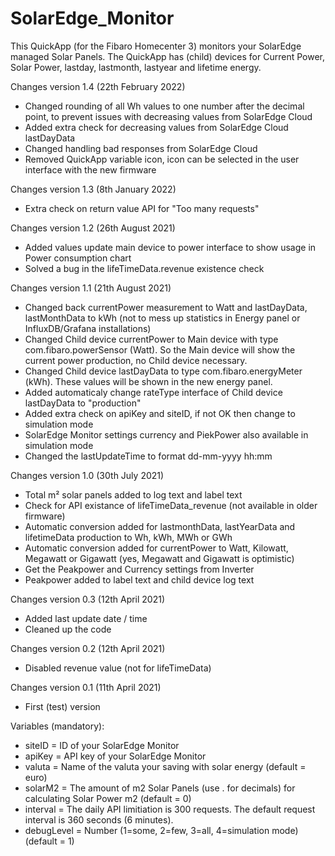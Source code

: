 # SolarEdge_Monitor
This QuickApp (for the Fibaro Homecenter 3) monitors your SolarEdge managed Solar Panels. The QuickApp has (child) devices for Current Power, Solar Power, lastday, lastmonth, lastyear and lifetime energy. 

Changes version 1.4 (22th February 2022)
- Changed rounding of all Wh values to one number after the decimal point, to prevent issues with decreasing values from SolarEdge Cloud
- Added extra check for decreasing values from SolarEdge Cloud lastDayData
- Changed handling bad responses from SolarEdge Cloud
- Removed QuickApp variable icon, icon can be selected in the user interface with the new firmware

Changes version 1.3 (8th January 2022)
- Extra check on return value API for "Too many requests"

Changes version 1.2 (26th August 2021)
- Added values update main device to power interface to show usage in Power consumption chart
- Solved a bug in the lifeTimeData.revenue existence check

Changes version 1.1 (21th August 2021)
- Changed back currentPower measurement to Watt and lastDayData, lastMonthData to kWh (not to mess up statistics in Energy panel or InfluxDB/Grafana installations)
- Changed Child device currentPower to Main device with type com.fibaro.powerSensor (Watt). So the Main device will show the current power production, no Child device necessary. 
- Changed Child device lastDayData to type com.fibaro.energyMeter (kWh). These values will be shown in the new energy panel. 
- Added automaticaly change rateType interface of Child device lastDayData to "production"
- Added extra check on apiKey and siteID, if not OK then change to simulation mode
- SolarEdge Monitor settings currency and PiekPower also available in simulation mode
- Changed the lastUpdateTime to format dd-mm-yyyy hh:mm 

Changes version 1.0 (30th July 2021)
- Total m² solar panels added to log text and label text
- Check for API existance of lifeTimeData_revenue (not available in older firmware)
- Automatic conversion added for lastmonthData, lastYearData and lifetimeData production to Wh, kWh, MWh or GWh
- Automatic conversion added for currentPower to Watt, Kilowatt, Megawatt or Gigawatt (yes, Megawatt and Gigawatt is optimistic)
- Get the Peakpower and Currency settings from Inverter
- Peakpower added to label text and child device log text

Changes version 0.3 (12th April 2021)
- Added last update date / time
- Cleaned up the code

Changes version 0.2 (12th April 2021)
- Disabled revenue value (not for lifeTimeData)

Changes version 0.1 (11th April 2021)
- First (test) version


Variables (mandatory): 
- siteID = ID of your SolarEdge Monitor
- apiKey = API key of your SolarEdge Monitor
- valuta = Name of the valuta your saving with solar energy (default = euro)
- solarM2 = The amount of m2 Solar Panels (use . for decimals) for calculating Solar Power m2 (default = 0)
- interval = The daily API limitiation is 300 requests. The default request interval is 360 seconds (6 minutes).
- debugLevel = Number (1=some, 2=few, 3=all, 4=simulation mode) (default = 1)
